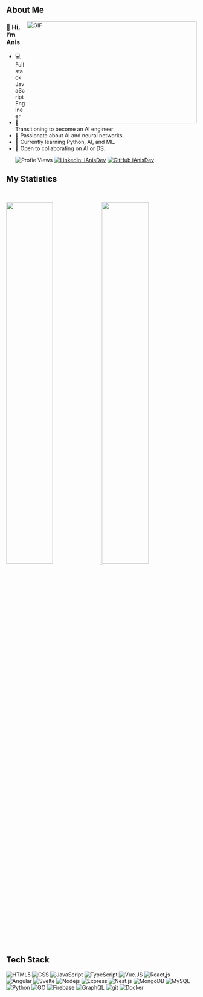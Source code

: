 ## About Me
<img align="right" height="270px" width="450px" alt="GIF" src="https://github-readme-stats.vercel.app/api/top-langs?username=iAnisdev&show_icons=true&locale=en&bg_color=0d1117&text_color=ffffff&layout=compact" />

### 👋 Hi, I’m Anis
- 💻 Fullstack JavaScript Engineer  
- 🔄 Transitioning to become an AI engineer
- 👀 Passionate about AI and neural networks.
- 🌱 Currently learning Python, AI, and ML.
- 🤝 Open to collaborating on AI or DS.
  
<!-- ![Love Open Source](http://img.shields.io/badge/Open%20Source-%E2%9D%A4-green)
 ![Working at](https://img.shields.io/badge/working%20at-NFQ-orange) -->
 &nbsp; &nbsp; &nbsp;
 ![Profie Views](https://komarev.com/ghpvc/?username=iAnisDev&label=Profile%20views&color=0e75b6&style=flat)
[![Linkedin: iAnisDev](https://img.shields.io/badge/-iAnisDev-blue?style=flat-square&logo=Linkedin&logoColor=white&link=https://www.linkedin.com/in/ianisdev/)](https://www.linkedin.com/in/ianisdev/)
[![GitHub iAnisDev](https://img.shields.io/github/followers/iAnisDev?label=follow&style=social)](https://github.com/iAnisDev)

## My Statistics
<br/>
<p align="left">
  <a href="https://www.linkedin.com/in/ianisdev/">
  <img width="49.5%" src="https://github-profile-summary-cards.vercel.app/api/cards/repos-per-language?username=iAnisDev&theme=nord_dark" />
    <img width="49.5%" src="https://github-profile-summary-cards.vercel.app/api/cards/most-commit-language?username=iAnisDev&theme=nord_dark" />
  </a>
</p>
<br/>

## Tech Stack
<p>
  <img alt="HTML5" src="https://img.shields.io/badge/-HTML5-E34F26?style=for-the-badge&logo=html5&logoColor=white" />
  <img alt="CSS" src="https://img.shields.io/badge/-CSS3-blue?style=for-the-badge&logo=CSS3&logoColor=white" /> 
  <img alt="JavaScript" src="https://img.shields.io/badge/-JavaScript-F7DF1E?style=for-the-badge&logo=javascript&logoColor=white" />
  <img alt="TypeScript" src="https://img.shields.io/badge/-TypeScript-007ACC?style=for-the-badge&logo=typescript&logoColor=white" />
  <img alt="Vue.JS" src="https://img.shields.io/badge/-Vue.js-4FC08D?style=for-the-badge&logo=Vue.js&logoColor=white" />
  <img alt="React,js" src="https://img.shields.io/badge/-React.js-61dbfb?style=for-the-badge&logo=react&logoColor=white" />
  <img alt="Angular" src="https://img.shields.io/badge/-Angular-DD0031?style=for-the-badge&logo=angular&logoColor=white" />
  <img alt="Svelte" src="https://img.shields.io/badge/-Svelte-FF3E00?style=for-the-badge&logo=Svelte&logoColor=white" />
  <img alt="Nodejs" src="https://img.shields.io/badge/-Node.js-43853d?style=for-the-badge&logo=Node.js&logoColor=white" />
  <img alt="Express" src="https://img.shields.io/badge/-Express-white?style=for-the-badge&logo=express&logoColor=black" />
  <img alt="Nest.js" src="https://img.shields.io/badge/-nest.js-E0234E?style=for-the-badge&logo=nestjs&logoColor=white" />
  <img alt="MongoDB" src="https://img.shields.io/badge/-MongoDB-13aa52?style=for-the-badge&logo=mongodb&logoColor=white" />
  <img alt="MySQL" src="https://img.shields.io/badge/-MySQL-4479A1?style=for-the-badge&logo=MySQL&logoColor=white" />
  <img alt="Python" src="https://img.shields.io/badge/-Python-4B8BBE?style=for-the-badge&logo=python&logoColor=FFD43B" />
  <img alt="GO" src="https://img.shields.io/badge/-GO-00ADD8?style=for-the-badge&logo=go&logoColor=white" />
  <img alt="Firebase" src="https://img.shields.io/badge/-Firebase-FFCA28?style=for-the-badge&logo=Firebase&logoColor=white" />
  <img alt="GraphQL" src="https://img.shields.io/badge/-GraphQL-E10098?style=for-the-badge&logo=graphql&logoColor=white" />
  <img alt="git" src="https://img.shields.io/badge/-Git-F05032?style=for-the-badge&logo=git&logoColor=white" />
  <img alt="Docker" src="https://img.shields.io/badge/-Docker-2496ED?style=for-the-badge&logo=Docker&logoColor=white" />
</p>
